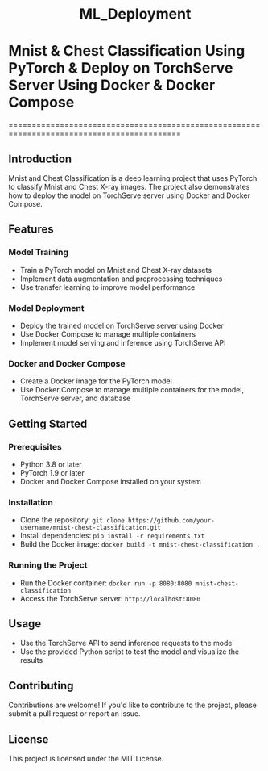 <h1 style="text-align: center;">ML_Deployment</h1>

# Mnist & Chest Classification Using PyTorch & Deploy on TorchServe Server Using Docker & Docker Compose
===========================================================================================

## Introduction
Mnist and Chest Classification is a deep learning project that uses PyTorch to classify Mnist and Chest X-ray images. The project also demonstrates how to deploy the model on TorchServe server using Docker and Docker Compose.

## Features
### Model Training
* Train a PyTorch model on Mnist and Chest X-ray datasets
* Implement data augmentation and preprocessing techniques
* Use transfer learning to improve model performance

### Model Deployment
* Deploy the trained model on TorchServe server using Docker
* Use Docker Compose to manage multiple containers
* Implement model serving and inference using TorchServe API

### Docker and Docker Compose
* Create a Docker image for the PyTorch model
* Use Docker Compose to manage multiple containers for the model, TorchServe server, and database

## Getting Started
### Prerequisites
* Python 3.8 or later
* PyTorch 1.9 or later
* Docker and Docker Compose installed on your system

### Installation
* Clone the repository: `git clone https://github.com/your-username/mnist-chest-classification.git`
* Install dependencies: `pip install -r requirements.txt`
* Build the Docker image: `docker build -t mnist-chest-classification .`

### Running the Project
* Run the Docker container: `docker run -p 8080:8080 mnist-chest-classification`
* Access the TorchServe server: `http://localhost:8080`

## Usage
* Use the TorchServe API to send inference requests to the model
* Use the provided Python script to test the model and visualize the results

## Contributing
Contributions are welcome! If you'd like to contribute to the project, please submit a pull request or report an issue.

## License
This project is licensed under the MIT License.
